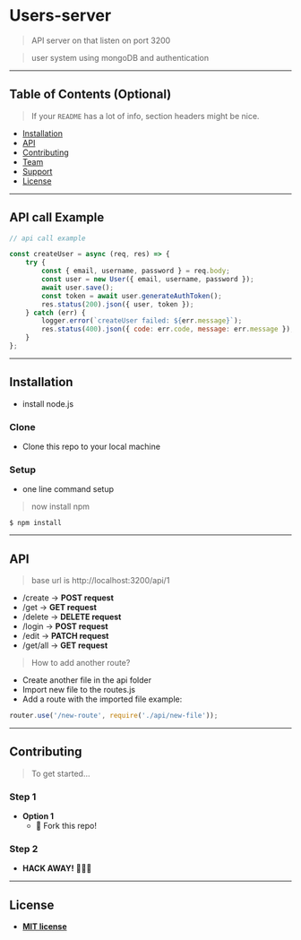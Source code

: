 
# Users-server

> API server on that listen on port 3200

> user system using mongoDB and authentication

---

## Table of Contents (Optional)

> If your `README` has a lot of info, section headers might be nice.

- [Installation](#installation)
- [API](#api)
- [Contributing](#contributing)
- [Team](#team)
- [Support](#support)
- [License](#license)


---

## API call Example 

```javascript
// api call example

const createUser = async (req, res) => {
    try {
        const { email, username, password } = req.body;
        const user = new User({ email, username, password });
        await user.save();
        const token = await user.generateAuthToken();
        res.status(200).json({ user, token });
    } catch (err) {
        logger.error(`createUser failed: ${err.message}`);
        res.status(400).json({ code: err.code, message: err.message });
    }
};
```

---

## Installation

- install node.js

### Clone

- Clone this repo to your local machine

### Setup

- one line command setup

> now install npm

```shell
$ npm install
```

---
## API
> base url is http://localhost:3200/api/1
- /create -> **POST request**
- /get -> **GET request**
- /delete -> **DELETE request**
- /login -> **POST request**
- /edit -> **PATCH request**
- /get/all -> **GET request**

> How to add another route?
- Create another file in the api folder
- Import new file to the routes.js
- Add a route with the imported file example:
```javascript
router.use('/new-route', require('./api/new-file'));
```
---

## Contributing

> To get started...

### Step 1

- **Option 1**
    - 🍴 Fork this repo!

### Step 2

- **HACK AWAY!** 🔨🔨🔨


---


## License

- **[MIT license](http://opensource.org/licenses/mit-license.php)**
